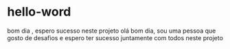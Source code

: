 # hello-word
bom dia , espero sucesso neste projeto
olá bom dia, sou uma pessoa que gosto de desafios e espero  ter sucesso juntamente com todos  neste projeto
